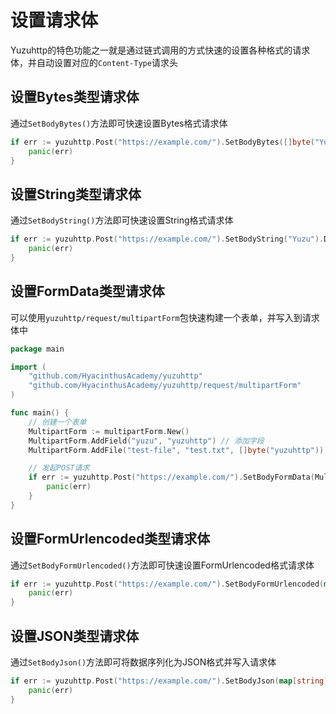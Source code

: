# 设置请求体
Yuzuhttp的特色功能之一就是通过链式调用的方式快速的设置各种格式的请求体，并自动设置对应的`Content-Type`请求头

## 设置Bytes类型请求体
通过`SetBodyBytes()`方法即可快速设置Bytes格式请求体
```go
if err := yuzuhttp.Post("https://example.com/").SetBodyBytes([]byte("Yuzu")).Do().Error; err != nil {
    panic(err)
}
```

## 设置String类型请求体
通过`SetBodyString()`方法即可快速设置String格式请求体
```go
if err := yuzuhttp.Post("https://example.com/").SetBodyString("Yuzu").Do().Error; err != nil {
    panic(err)
}
```

## 设置FormData类型请求体
可以使用`yuzuhttp/request/multipartForm`包快速构建一个表单，并写入到请求体中
```go
package main

import (
    "github.com/HyacinthusAcademy/yuzuhttp"
    "github.com/HyacinthusAcademy/yuzuhttp/request/multipartForm"
)

func main() {
	// 创建一个表单
	MultipartForm := multipartForm.New()
	MultipartForm.AddField("yuzu", "yuzuhttp") // 添加字段
	MultipartForm.AddFile("test-file", "test.txt", []byte("yuzuhttp"))  // 添加文件

    // 发起POST请求
    if err := yuzuhttp.Post("https://example.com/").SetBodyFormData(MultipartForm).Do().Error; err != nil {
        panic(err)
	}
}
```

## 设置FormUrlencoded类型请求体
通过`SetBodyFormUrlencoded()`方法即可快速设置FormUrlencoded格式请求体
```go
if err := yuzuhttp.Post("https://example.com/").SetBodyFormUrlencoded(map[string]string{"Yuzu": "HTTP"}).Do().Error; err != nil {
    panic(err)
}
```

## 设置JSON类型请求体
通过`SetBodyJson()`方法即可将数据序列化为JSON格式并写入请求体
```go
if err := yuzuhttp.Post("https://example.com/").SetBodyJson(map[string]string{"Yuzu": "HTTP"}).Do().Error; err != nil {
    panic(err)
}
```